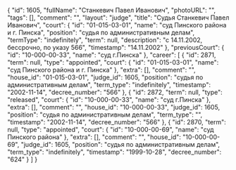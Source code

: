 {
    "id": 1605,
    "fullName": "Станкевич Павел Иванович",
    "photoURL": "",
    "tags": [],
    "comment": "",
    "layout": "judge",
    "title": "Судья Станкевич Павел Иванович",
    "court": {
        "id": "01-015-03-01",
        "name": "суд Пинского района и г. Пинска",
        "position": "судья по административным делам",
        "termType": "indefinitely",
        "term": null,
        "description": "c 14.11.2002, бессрочно, по указу 566",
        "timestamp": "14.11.2002"
    },
    "previousCourt": {
        "id": "10-000-00-33",
        "name": "суд г.Пинска"
    },
    "career": [
        {
            "id": 2871,
            "term": null,
            "type": "appointed",
            "court": {
                "id": "01-015-03-01",
                "name": "суд Пинского района и г. Пинска"
            },
            "extra": [],
            "comment": "",
            "house_id": "01-015-03-01",
            "judge_id": 1605,
            "position": "судья по административным делам",
            "term_type": "indefinitely",
            "timestamp": "2002-11-14",
            "decree_number": "566"
        },
        {
            "id": 2872,
            "term": null,
            "type": "released",
            "court": {
                "id": "10-000-00-33",
                "name": "суд г.Пинска"
            },
            "extra": [],
            "comment": "",
            "house_id": "10-000-00-33",
            "judge_id": 1605,
            "position": "судья по административным делам",
            "term_type": "",
            "timestamp": "2002-11-14",
            "decree_number": "566"
        },
        {
            "id": 2870,
            "term": null,
            "type": "appointed",
            "court": {
                "id": "10-000-00-69",
                "name": "суд Пинского района"
            },
            "extra": [],
            "comment": "",
            "house_id": "10-000-00-69",
            "judge_id": 1605,
            "position": "судья по административным делам",
            "term_type": "indefinitely",
            "timestamp": "1999-10-28",
            "decree_number": "624"
        }
    ]
}